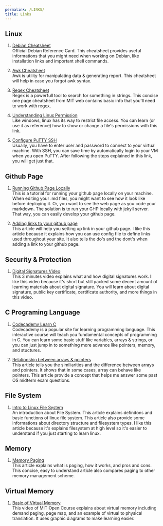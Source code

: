 ```yaml
---
permalink: /LINKS/
title: Links
---
```


## Linux

1. [Debian Cheatsheet](https://www.debian.org/doc/manuals/refcard/refcard.en.pdf)<br>
Official Debian Reference Card. 
This cheatsheet provides useful informations that you might need when working on Debian, 
like installation links and important shell commands.

2. [Awk Cheatsheet](https://www.debian.org/doc/manuals/refcard/refcard.en.pdf)<br>
Awk is utility for manipulating data & generating report. This cheatsheet will help in case you forgot awk syntax.

3. [Regex Cheatsheet](https://web.mit.edu/hackl/www/lab/turkshop/slides/regex-cheatsheet.pdf)<br>
Regex is a powerfull tool to search for something in strings. This concise one page cheatsheet from MIT web contains basic info that you'll need to work with regex.

4. [Understanding Linux Permission](https://linuxize.com/post/understanding-linux-file-permissions/)<br>
Like windows, linux has its way to restrict file access. You can learn (or use it as reference) how to show or change a file's permissions with this link.

5. [Configure PuTTY SSH](https://devanswers.co/putty-and-ssh-key-based-authentication/)<br>
Usually, you have to enter user and password to connect to your virtual machine. With SSH, you can save time by automatically login to your VM when you open PuTTY. After following the steps explained in this link, you will get just that.

## Github Page

1. [Running Github Page Locally](https://pengyizhang.github.io/2020/03/18/jekyll/)<br>
This is a tutorial for running your github page locally on your machine. When editing your .md files, you might want to see how it look like before deploying it. Or, you want to see the web page as you code your markdown. The solution is to run your GHP locally with jekyll server. That way, you can easily develop your github page.

2. [Adding links to your github page](https://mademistakes.com/mastering-jekyll/site-url-baseurl/)<br>
This article will help you setting up link in your github page. I like this article because it explains how you can use config file to define links used throughout your site. It also tells the do's and the dont's when adding a link to your github page.

## Security & Protection
1. [Digital Signatures Video](https://www.youtube.com/watch?v=704dudhA7UI)<br>
This 3 minutes video explains what and how digital signatures work. I like this video because it's short but still packed some decent amount of learning materials about digital signature. You will learn about digital signature, public key certificate, certificate authority, and more things in this video.

## C Programing Language
1. [Codecademy Learn C](https://www.codecademy.com/learn/learn-c)<br>
Codecademy is a popular site for learning programming language. This interactive course will teach you fundamental concepts of programming in C. You can learn some basic stuff like variables, arrays & strings, or you can just jump in to something more advance like pointers, memory, and stuctures.

2. [Relationship between arrays & pointers](https://www.programiz.com/c-programming/c-pointers-arrays)<br>
This article tells you the similiarities and the difference between arrays and pointers. It shows that in some cases, array can behave like pointers. This article provide a concept that helps me answer some past OS midterm exam questions.

## File System
1. [Intro to Linux File System](https://opensource.com/life/16/10/introduction-linux-filesystems)<br>
An introduction about File System. This article explains definitons and basic functions of linux file system. This article also provide some informations about directory structure and filesystem types. I like this article because it's explains filesystem at high level so it's easier to understand if you just starting to learn linux.

## Memory
1. [Memory Paging](https://www.guru99.com/paging-in-operating-system.html)<br>
This article explains what is paging, how it works, and pros and cons. This concise, easy to understand article also compares paging to other memory management scheme.

## Virtual Memory
1. [Basic of Virtual Memory](https://www.youtube.com/watch?v=8yO2FBBfaB0)<br>
This video of MIT Open Course explains about virtual memory including demand paging, page map, and an example of virtual to physical translation. It uses graphic diagrams to make learning easier.
